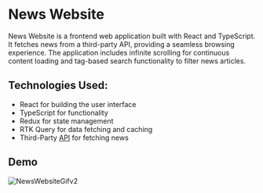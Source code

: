 # News Website

News Website is a frontend web application built with React and TypeScript. It fetches news from a third-party API, providing a seamless browsing experience. The application includes infinite scrolling for continuous content loading and tag-based search functionality to filter news articles.

## Technologies Used:

- React for building the user interface
- TypeScript for functionality
- Redux for state management
- RTK Query for data fetching and caching
- Third-Party [API](https://currentsapi.services/en) for fetching news

## Demo

![NewsWebsiteGifv2](https://github.com/user-attachments/assets/38c82f28-e21d-45e3-ab6d-f524d3282560)

